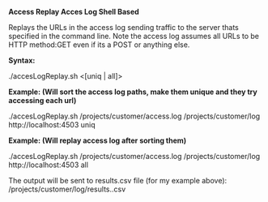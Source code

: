 **Access Replay Acces Log Shell Based**

Replays the URLs in the access log sending traffic to the server thats specified in the command line.
Note the access log assumes all URLs to be HTTP method:GET even if its a POST or anything else.

**Syntax:**

./accesLogReplay.sh <publisher or dispatcher access log> <path to where the log and the results should be output> <URL prefix>  <[uniq | all]>
 
**Example: (Will sort the access log paths, make them unique and they try accessing each url)**

./accesLogReplay.sh /projects/customer/access.log /projects/customer/log http://localhost:4503 uniq
 
**Example: (Will replay access log after sorting them)**

./accesLogReplay.sh /projects/customer/access.log /projects/customer/log http://localhost:4503 all
 
The output will be sent to results.csv file (for my example above):
/projects/customer/log/results.<timestamp>.csv

